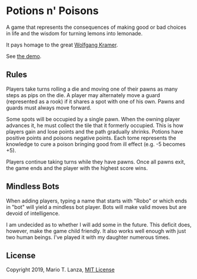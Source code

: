 # Potions n' Poisons

A game that represents the consequences of making good or bad choices in life and the wisdom for turning lemons into lemonade.

It pays homage to the great [Wolfgang Kramer](https://boardgamegeek.com/boardgamedesigner/7/wolfgang-kramer).

See [the demo](http://doesideas.com/potions-n-poisons/).

## Rules

Players take turns rolling a die and moving one of their pawns as many steps as pips on the die.  A player may alternately move a guard (represented as a rook) if it shares a spot with one of his own.  Pawns and guards must always move forward.

Some spots will be occupied by a single pawn.  When the owning player advances it, he must collect the tile that it formerly occupied.  This is how players gain and lose points and the path gradually shrinks.  Potions have positive points and poisons negative points.  Each tome represents the knowledge to cure a poison bringing good from ill effect (e.g. -5 becomes +5).

Players continue taking turns while they have pawns.  Once all pawns exit, the game ends and the player with the highest score wins.

## Mindless Bots

When adding players, typing a name that starts with "Robo" or which ends in "bot" will yield a mindless bot player.  Bots will make valid moves but are devoid of intelligence.  

I am undecided as to whether I will add some in the future.  This deficit does, however, make the game child friendly.  It also works well enough with just two human beings.  I've played it with my daughter numerous times.

## License

Copyright 2019, Mario T. Lanza, [MIT License](https://opensource.org/licenses/MIT)